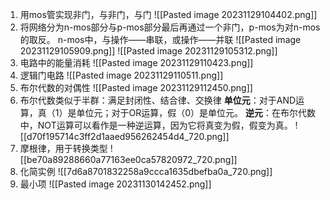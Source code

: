 1. 用mos管实现非门，与非门，与门
![[Pasted image 20231129104402.png]]
2. 将网络分为n-mos部分与p-mos部分最后再通过一个非门，p-mos为对n-mos的取反。
	n-mos中，与操作——串联，或操作——并联
	![[Pasted image 20231129105909.png]]
![[Pasted image 20231129105312.png]]
3. 电路中的能量消耗
![[Pasted image 20231129110423.png]]
4. 逻辑门电路
![[Pasted image 20231129110511.png]]
5. 布尔代数的对偶性
![[Pasted image 20231129112450.png]]
6. 布尔代数类似于半群：满足封闭性、结合律、交换律
**单位元**：对于AND运算，真（1）是单位元；对于OR运算，假（0）是单位元。
**逆元**：在布尔代数中，NOT运算可以看作是一种逆运算，因为它将真变为假，假变为真。
![[d70f195714c3ff2d1aaed956262454d4_720.png]]
7. 摩根律，用于转换类型
![[be70a89288660a77163ee0ca57820972_720.png]]
8. 化简实例
![[7d6a8701832258a9ccca1635dbefba0a_720.png]]
9. 最小项
![[Pasted image 20231130142452.png]]
